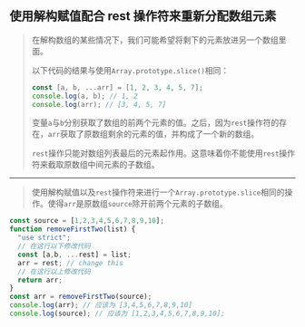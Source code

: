 ## 使用解构赋值配合 rest 操作符来重新分配数组元素

> 在解构数组的某些情况下，我们可能希望将剩下的元素放进另一个数组里面。
>
> 以下代码的结果与使用`Array.prototype.slice()`相同：
>
> ```js
> const [a, b, ...arr] = [1, 2, 3, 4, 5, 7];
> console.log(a, b); // 1, 2
> console.log(arr); // [3, 4, 5, 7]
> ```
>
> 变量`a`与`b`分别获取了数组的前两个元素的值。之后，因为`rest`操作符的存在，`arr`获取了原数组剩余的元素的值，并构成了一个新的数组。
>
> `rest`操作只能对数组列表最后的元素起作用。这意味着你不能使用`rest`操作符来截取原数组中间元素的子数组。

---

> 使用解构赋值以及`rest`操作符来进行一个`Array.prototype.slice`相同的操作。使得`arr`是原数组`source`除开前两个元素的子数组。

```js
const source = [1,2,3,4,5,6,7,8,9,10];
function removeFirstTwo(list) {
  "use strict";
  // 在这行以下修改代码
  const [a,b, ...rest] = list;
  arr = rest; // change this
  // 在这行以上修改代码
  return arr;
}
const arr = removeFirstTwo(source);
console.log(arr); // 应该为 [3,4,5,6,7,8,9,10]
console.log(source); // 应该为 [1,2,3,4,5,6,7,8,9,10];
```

